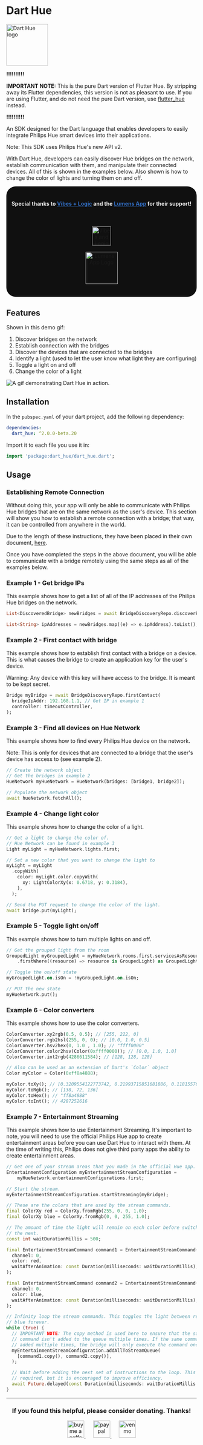# Dart Hue

<img src="https://raw.githubusercontent.com/babincc/dart_hue/master/resources/dart_hue_logo.png" alt="Dart Hue logo" height="110" width="110">

**!!!!!!!!!!**

**IMPORTANT NOTE:** This is the pure Dart version of Flutter Hue. By stripping away its Flutter dependencies, this version is not as pleasant to use. If you are using Flutter, and do not need the pure Dart version, use [flutter_hue](https://pub.dev/packages/flutter_hue) instead.

**!!!!!!!!!!**

An SDK designed for the Dart language that enables developers to easily integrate Philips Hue smart devices into their applications.

Note: This SDK uses Philips Hue's new API v2.

With Dart Hue, developers can easily discover Hue bridges on the network, establish communication with them, and manipulate their connected devices. All of this is shown in the examples below. Also shown is how to change the color of lights and turning them on and off.

<div style="background-color: #101010; border-radius: 25px;" align="center">
	</br>
	<span style="color: #efefef;">
		<h4>Special thanks to <a href="https://www.vibesandlogic.com/" target="_blank" style="color: #3270c7;">Vibes + Logic</a> and the <a href="https://www.vibesandlogic.com/lumens-ai-app" target="_blank" style="color: #3270c7;">Lumens App</a> for their support!</h4>
	</span>
	</br>
	</br>
	<a href="https://www.vibesandlogic.com/" target="_blank">
		<img src="https://raw.githubusercontent.com/babincc/dart_hue/master/resources/sponsors/vibes_and_logic_logo.gif" alt="Vibes and Logic Logo" height="50">
	</a>
	</br>
	</br>
	<a href="https://www.vibesandlogic.com/lumens-ai-app" target="_blank">
		<img src="https://raw.githubusercontent.com/babincc/dart_hue/master/resources/sponsors/lumens_logo.png" alt="Lumens App Logo" height="85">
	</a>
	</br>
	</br>
	</br>
</div>

## Features

Shown in this demo gif:

1. Discover bridges on the network
2. Establish connection with the bridges
3. Discover the devices that are connected to the bridges
4. Identify a light (used to let the user know what light they are configuring)
5. Toggle a light on and off
6. Change the color of a light

![A gif demonstrating Dart Hue in action.](https://raw.githubusercontent.com/babincc/dart_hue/master/resources/dart_hue_demo.gif)

## Installation

In the `pubspec.yaml` of your dart project, add the following dependency:

```yaml
dependencies:
  dart_hue: ^2.0.0-beta.20
```

Import it to each file you use it in:

```dart
import 'package:dart_hue/dart_hue.dart';
```

## Usage

### Establishing Remote Connection

Without doing this, your app will only be able to communicate with Philips Hue bridges that are on the same network as the user's device. This section will show you how to establish a remote connection with a bridge; that way, it can be controlled from anywhere in the world.

Due to the length of these instructions, they have been placed in their own document, [here](https://github.com/babincc/dart_hue/blob/master/remote_connection_instructions.md).

Once you have completed the steps in the above document, you will be able to communicate with a bridge remotely using the same steps as all of the examples below.

### Example 1 - Get bridge IPs

This example shows how to get a list of all of the IP addresses of the Philips Hue bridges on the network.

```dart
List<DiscoveredBridge> newBridges = await BridgeDiscoveryRepo.discoverBridges();

List<String> ipAddresses = newBridges.map((e) => e.ipAddress).toList();
```

### Example 2 - First contact with bridge

This example shows how to establish first contact with a bridge on a device. This is what causes the bridge to create an application key for the user's device.

Warning: Any device with this key will have access to the bridge. It is meant to be kept secret.

```dart
Bridge myBridge = await BridgeDiscoveryRepo.firstContact(
  bridgeIpAddr: 192.168.1.1, // Get IP in example 1
  controller: timeoutController,
);
```

### Example 3 - Find all devices on Hue Network

This example shows how to find every Philips Hue device on the network.

Note: This is only for devices that are connected to a bridge that the user's device has access to (see example 2).

```dart
// Create the network object
// Get the bridges in example 2
HueNetwork myHueNetwork = HueNetwork(bridges: [bridge1, bridge2]);

// Populate the network object
await hueNetwork.fetchAll();
```

### Example 4 - Change light color

This example shows how to change the color of a light.

```dart
// Get a light to change the color of.
// Hue Network can be found in example 3
Light myLight = myHueNetwork.lights.first;

// Set a new color that you want to change the light to
myLight = myLight
  .copyWith(
    color: myLight.color.copyWith(
      xy: LightColorXy(x: 0.6718, y: 0.3184),
    ),
  );

// Send the PUT request to change the color of the light.
await bridge.put(myLight);
```

### Example 5 - Toggle light on/off

This example shows how to turn multiple lights on and off.

```dart
// Get the grouped light from the room
GroupedLight myGroupedLight = myHueNetwork.rooms.first.servicesAsResources
    .firstWhere((resource) => resource is GroupedLight) as GroupedLight;

// Toggle the on/off state
myGroupedLight.on.isOn = !myGroupedLight.on.isOn;

// PUT the new state
myHueNetwork.put();
```

### Example 6 - Color converters

This example shows how to use the color converters.

```dart
ColorConverter.xy2rgb(0.5, 0.5); // [255, 222, 0]
ColorConverter.rgb2hsl(255, 0, 0); // [0.0, 1.0, 0.5]
ColorConverter.hsv2hex(0, 1.0 , 1.0); // "ffff0000"
ColorConverter.color2hsv(Color(0xffff0000)); // [0.0, 1.0, 1.0]
ColorConverter.int2rgb(4286611584); // [128, 128, 128]

// Also can be used as an extension of Dart's `Color` object
Color myColor = Color(0xff8a4888);

myColor.toXy(); // [0.3209554122773742, 0.21993715851681886, 0.1181557673818057]
myColor.toRgb(); // [138, 72, 136]
myColor.toHex(); // "ff8a4888"
myColor.toInt(); // 4287252616
```

### Example 7 - Entertainment Streaming

This example shows how to use Entertainment Streaming. It's important to note, you will need to use the official Philips Hue app to create entertainment areas before you can use Dart Hue to interact with them. At the time of writing this, Philips does not give third party apps the ability to create entertainment areas.

```dart
// Get one of your stream areas that you made in the official Hue app.
EntertainmentConfiguration myEntertainmentStreamConfiguration =
    myHueNetwork.entertainmentConfigurations.first;

// Start the stream.
myEntertainmentStreamConfiguration.startStreaming(myBridge);

// These are the colors that are used by the stream commands.
final ColorXy red = ColorXy.fromRgb(255, 0, 0, 1.0);
final ColorXy blue = ColorXy.fromRgb(0, 0, 255, 1.0);

// The amount of time the light will remain on each color before switching to
// the next.
const int waitDurationMillis = 500;

final EntertainmentStreamCommand command1 = EntertainmentStreamCommand(
  channel: 0,
  color: red,
  waitAfterAnimation: const Duration(milliseconds: waitDurationMillis),
);

final EntertainmentStreamCommand command2 = EntertainmentStreamCommand(
  channel: 0,
  color: blue,
  waitAfterAnimation: const Duration(milliseconds: waitDurationMillis),
);

// Infinity loop the stream commands. This toggles the light between red and
// blue forever.
while (true) {
  // IMPORTANT NOTE: The copy method is used here to ensure that the same
  // command isn't added to the queue multiple times. If the same command is
  // added multiple times, the bridge will only execute the command once.
  myEntertainmentStreamConfiguration.addAllToStreamQueue(
    [command1.copy(), command2.copy()],
  );

  // Wait before adding the next set of instructions to the loop. This is not
  // required, but it is encouraged to improve efficiency.
  await Future.delayed(const Duration(milliseconds: waitDurationMillis * 2));
}
```

<hr>

<h3 align="center">If you found this helpful, please consider donating. Thanks!</h3>
<p align="center">
  <a href="https://www.buymeacoffee.com/babincc" target="_blank">
    <img src="https://raw.githubusercontent.com/babincc/dart_hue/master/resources/donate_icons/buy_me_a_coffee_logo.png" alt="buy me a coffee" height="45">
  </a>
  &nbsp;&nbsp;&nbsp;&nbsp;
  <a href="https://paypal.me/cssbabin" target="_blank">
    <img src="https://raw.githubusercontent.com/babincc/dart_hue/master/resources/donate_icons/pay_pal_logo.png" alt="paypal" height="45">
  </a>
  &nbsp;&nbsp;&nbsp;&nbsp;
  <a href="https://venmo.com/u/babincc" target="_blank">
    <img src="https://raw.githubusercontent.com/babincc/dart_hue/master/resources/donate_icons/venmo_logo.png" alt="venmo" height="45">
  </a>
</p>
<br><br>

